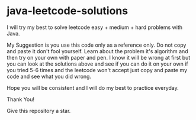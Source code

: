 # java-leetcode-solutions
I will try my best to solve leetcode easy + medium + hard problems with Java. 

My Suggestion is you use this code only as a reference only. Do not copy and paste it don't fool yourself. Learn about the problem it's algorithm and then try on your own with paper and pen. I know it will be wrong at first but you can look at the solutions above and see if you can do it on your own if you tried 5-6 times and the leetcode won't accept just copy and paste my code and see what you did wrong. 

Hope you will be consistent and I will do my best to practice everyday. 

Thank You!

Give this repository a star. 
